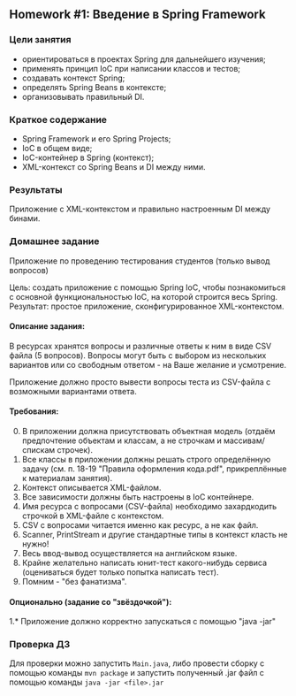 ## Homework #1: Введение в Spring Framework

### Цели занятия
- ориентироваться в проектах Spring для дальнейшего изучения;
- применять принцип IoC при написании классов и тестов;
- создавать контекст Spring;
- определять Spring Beans в контексте;
- организовывать правильный DI.

### Краткое содержание
- Spring Framework и его Spring Projects;
- IoC в общем виде;
- IoC-контейнер в Spring (контекст);
- XML-контекст cо Spring Beans и DI между ними.

### Результаты
Приложение с XML-контекстом и правильно настроенным DI между бинами.

### Домашнее задание
Приложение по проведению тестирования студентов (только вывод вопросов)

Цель: создать приложение с помощью Spring IoC, чтобы познакомиться с основной функциональностью IoC, на которой строится весь Spring. Результат: простое приложение, сконфигурированное XML-контекстом.

#### Описание задания:

В ресурсах хранятся вопросы и различные ответы к ним в виде CSV файла (5 вопросов).
Вопросы могут быть с выбором из нескольких вариантов или со свободным ответом - на Ваше желание и усмотрение.

Приложение должно просто вывести вопросы теста из CSV-файла с возможными вариантами ответа.

#### Требования:
0. В приложении должна присутствовать объектная модель (отдаём предпочтение объектам и классам, а не строчкам и массивам/спискам строчек).
1. Все классы в приложении должны решать строго определённую задачу (см. п. 18-19 "Правила оформления кода.pdf", прикреплённые к материалам занятия).
2. Контекст описывается XML-файлом.
3. Все зависимости должны быть настроены в IoC контейнере.
4. Имя ресурса с вопросами (CSV-файла) необходимо захардкодить строчкой в XML-файле с контекстом.
5. CSV с вопросами читается именно как ресурс, а не как файл.
6. Scanner, PrintStream и другие стандартные типы в контекст класть не нужно!
7. Весь ввод-вывод осуществляется на английском языке.
8. Крайне желательно написать юнит-тест какого-нибудь сервиса (оцениваться будет только попытка написать тест).
9. Помним - "без фанатизма".

#### Опционально (задание со "звёздочкой"):
1.* Приложение должно корректно запускаться с помощью "java -jar"

### Проверка ДЗ
Для проверки можно запустить `Main.java`, либо провести сборку с помощью команды `mvn package` и запустить полученный .jar файл с помощью команды `java -jar <file>.jar`
